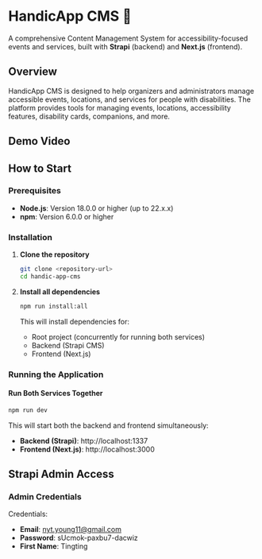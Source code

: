 # HandicApp CMS 🦽

A comprehensive Content Management System for accessibility-focused events and services, built with **Strapi** (backend) and **Next.js** (frontend).

## Overview

HandicApp CMS is designed to help organizers and administrators manage accessible events, locations, and services for people with disabilities. The platform provides tools for managing events, locations, accessibility features, disability cards, companions, and more.

## Demo Video




## How to Start

### Prerequisites

- **Node.js**: Version 18.0.0 or higher (up to 22.x.x)
- **npm**: Version 6.0.0 or higher

### Installation

1. **Clone the repository**
   ```bash
   git clone <repository-url>
   cd handic-app-cms
   ```

2. **Install all dependencies**
   ```bash
   npm run install:all
   ```
   
   This will install dependencies for:
   - Root project (concurrently for running both services)
   - Backend (Strapi CMS)
   - Frontend (Next.js)

### Running the Application

#### Run Both Services Together
```bash
npm run dev
```

This will start both the backend and frontend simultaneously:
- **Backend (Strapi)**: http://localhost:1337
- **Frontend (Next.js)**: http://localhost:3000


## Strapi Admin Access

### Admin Credentials

Credentials:

- **Email**: nyt.young11@gmail.com
- **Password**: sUcmok-paxbu7-dacwiz
- **First Name**: Tingting